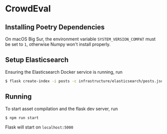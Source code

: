 # CrowdEval

## Installing Poetry Dependencies

On macOS Big Sur, the environment variable `SYSTEM_VERSION_COMPAT` must be set to `1`, otherwise Numpy won't install properly.

## Setup Elasticsearch

Ensuring the Elasticsearch Docker service is running, run

```bash
$ flask create-index -i posts -c infrastructure/elasticsearch/posts.json
```

## Running

To start asset compilation and the flask dev server, run

```shell
$ npm run start
```

Flask will start on `localhost:5000`